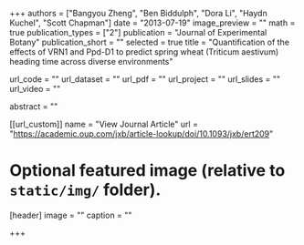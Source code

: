 +++
authors = ["Bangyou Zheng", "Ben Biddulph", "Dora Li", "Haydn Kuchel", "Scott Chapman"]
date = "2013-07-19"
image_preview = ""
math = true
publication_types = ["2"]
publication = "Journal of Experimental Botany"
publication_short = ""
selected = true
title = "Quantification of the effects of VRN1 and Ppd-D1 to predict spring wheat (Triticum aestivum) heading time across diverse environments"

url_code = ""
url_dataset = ""
url_pdf = ""
url_project = ""
url_slides = ""
url_video = ""

abstract = ""



[[url_custom]]
name = "View Journal Article"
url = "https://academic.oup.com/jxb/article-lookup/doi/10.1093/jxb/ert209"

# Optional featured image (relative to `static/img/` folder).
[header]
image = ""
caption = ""

+++
